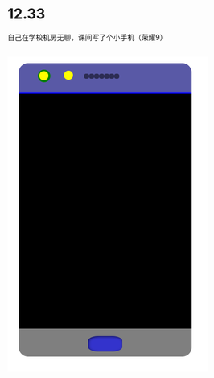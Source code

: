 # 12.33
自己在学校机房无聊，课间写了个小手机（荣耀9）

##
![image test](https://github.com/jiliangfxj/12.33/blob/master/%E6%88%AA%E5%9B%BE.png)
